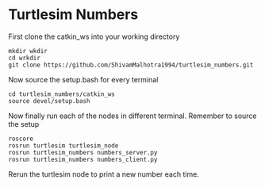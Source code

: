 # Turtlesim Numbers

First clone the catkin_ws into your working directory

```Shell
mkdir wkdir
cd wrkdir
git clone https://github.com/ShivamMalhotra1994/turtlesim_numbers.git
```
Now source the setup.bash for every terminal
```Shell
cd turtlesim_numbers/catkin_ws
source devel/setup.bash
```
Now finally run each of the nodes in different terminal. Remember to source the setup
```Shell
roscore
rosrun turtlesim turtlesim_node
rosrun turtlesim_numbers numbers_server.py
rosrun turtlesim_numbers numbers_client.py
```
Rerun the turtlesim node to print a new number each time.
